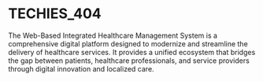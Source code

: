 # TECHIES_404

The Web-Based Integrated Healthcare Management System is a comprehensive digital platform designed to modernize and streamline the delivery of healthcare services. It provides a unified ecosystem that bridges the gap between patients, healthcare professionals, and service providers through digital innovation and localized care.
